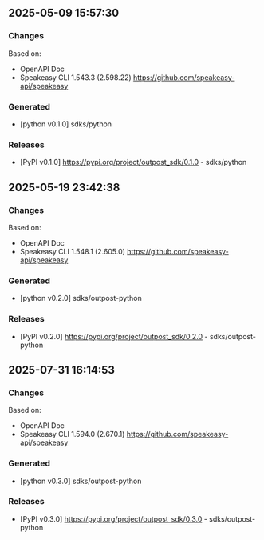 

## 2025-05-09 15:57:30
### Changes
Based on:
- OpenAPI Doc  
- Speakeasy CLI 1.543.3 (2.598.22) https://github.com/speakeasy-api/speakeasy
### Generated
- [python v0.1.0] sdks/python
### Releases
- [PyPI v0.1.0] https://pypi.org/project/outpost_sdk/0.1.0 - sdks/python

## 2025-05-19 23:42:38
### Changes
Based on:
- OpenAPI Doc  
- Speakeasy CLI 1.548.1 (2.605.0) https://github.com/speakeasy-api/speakeasy
### Generated
- [python v0.2.0] sdks/outpost-python
### Releases
- [PyPI v0.2.0] https://pypi.org/project/outpost_sdk/0.2.0 - sdks/outpost-python

## 2025-07-31 16:14:53
### Changes
Based on:
- OpenAPI Doc  
- Speakeasy CLI 1.594.0 (2.670.1) https://github.com/speakeasy-api/speakeasy
### Generated
- [python v0.3.0] sdks/outpost-python
### Releases
- [PyPI v0.3.0] https://pypi.org/project/outpost_sdk/0.3.0 - sdks/outpost-python